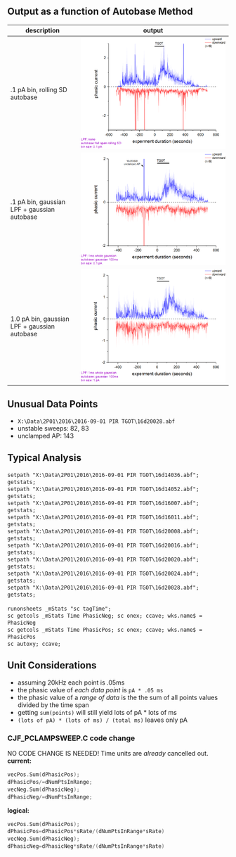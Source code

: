 ## Output as a function of Autobase Method
description | output
---|---
.1 pA bin, rolling SD autobase|![](demo_sd.png)
.1 pA bin, gaussian LPF + gaussian autobase|![](demo_point.png)
1.0 pA bin, gaussian LPF + gaussian autobase|![](demo_whole.png)

## Unusual Data Points
- `X:\Data\2P01\2016\2016-09-01 PIR TGOT\16d20028.abf`
 - unstable sweeps: 82, 83
 - unclamped AP: 143


## Typical Analysis 
```
setpath "X:\Data\2P01\2016\2016-09-01 PIR TGOT\16d14036.abf";  getstats;
setpath "X:\Data\2P01\2016\2016-09-01 PIR TGOT\16d14052.abf";  getstats; 
setpath "X:\Data\2P01\2016\2016-09-01 PIR TGOT\16d16007.abf";  getstats; 
setpath "X:\Data\2P01\2016\2016-09-01 PIR TGOT\16d16011.abf";  getstats; 
setpath "X:\Data\2P01\2016\2016-09-01 PIR TGOT\16d20008.abf";  getstats; 
setpath "X:\Data\2P01\2016\2016-09-01 PIR TGOT\16d20016.abf";  getstats; 
setpath "X:\Data\2P01\2016\2016-09-01 PIR TGOT\16d20020.abf";  getstats;
setpath "X:\Data\2P01\2016\2016-09-01 PIR TGOT\16d20024.abf";  getstats;
setpath "X:\Data\2P01\2016\2016-09-01 PIR TGOT\16d20028.abf";  getstats;

runonsheets _mStats "sc tagTime";
sc getcols _mStats Time PhasicNeg; sc onex; ccave; wks.name$ = PhasicNeg
sc getcols _mStats Time PhasicPos; sc onex; ccave; wks.name$ = PhasicPos
sc autoxy; ccave;
```

## Unit Considerations
- assuming 20kHz each point is .05ms
- the phasic value of _each data point_ is ```pA * .05 ms```
- the phasic value of a _range of data_ is the the sum of all points values divided by the time span
 - getting ```sum(points)``` will still yield lots of pA * lots of ms
 - ```(lots of pA) * (lots of ms) / (total ms)```  leaves only pA

### CJF_PCLAMPSWEEP.C code change
NO CODE CHANGE IS NEEDED! Time units are _already_ cancelled out.
**current:**
```C
vecPos.Sum(dPhasicPos);
dPhasicPos/=dNumPtsInRange;
vecNeg.Sum(dPhasicNeg);
dPhasicNeg/=dNumPtsInRange;	
```

**logical:**
```C
vecPos.Sum(dPhasicPos);
dPhasicPos=dPhasicPos*sRate/(dNumPtsInRange*sRate)
vecNeg.Sum(dPhasicNeg);
dPhasicNeg=dPhasicNeg*sRate/(dNumPtsInRange*sRate)
```
